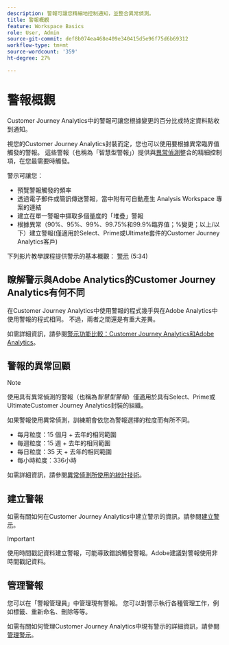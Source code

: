 ```yaml
---
description: 警報可讓您精細地控制通知，並整合異常偵測。
title: 警報概觀
feature: Workspace Basics
role: User, Admin
source-git-commit: def8b074ea468e409e340415d5e96f75d6b69312
workflow-type: tm+mt
source-wordcount: '359'
ht-degree: 27%

---
```


# 警報概觀

Customer Journey Analytics中的警報可讓您根據變更的百分比或特定資料點收到通知。

視您的Customer Journey Analytics封裝而定，您也可以使用要根據異常臨界值觸發的警報。 這些警報（也稱為「智慧型警報」）提供與[異常偵測](/help/analysis-workspace/c-anomaly-detection/anomaly-detection.md)整合的精細控制項，在您最需要時觸發。

警示可讓您：

* 預覽警報觸發的頻率
* 透過電子郵件或簡訊傳送警報，當中附有可自動產生 Analysis Workspace 專案的連結
* 建立在單一警報中擷取多個量度的「堆疊」警報
* 根據異常（90%、95%、99%、99.75%和99.9%臨界值；%變更；以上/以下）建立警報(僅適用於Select、Prime或Ultimate套件的Customer Journey Analytics客戶)

下列影片教學課程提供警示的基本概觀： [警示](https://experienceleague.adobe.com/docs/analytics-learn/tutorials/data-science/intelligent-alerts.html) (5:34)

## 瞭解警示與Adobe Analytics的Customer Journey Analytics有何不同

在Customer Journey Analytics中使用警報的程式幾乎與在Adobe Analytics中使用警報的程式相同。 不過，兩者之間還是有重大差異。

如需詳細資訊，請參閱[警示功能比較：Customer Journey Analytics和Adobe Analytics](/help/components/c-intelligent-alerts/alerts-feature-comparison.md)。

## 警報的異常回顧

>[!NOTE]
>
>使用具有異常偵測的警報（也稱為&#x200B;_智慧型警報_）僅適用於具有Select、Prime或UltimateCustomer Journey Analytics封裝的組織。

如果警報使用異常偵測，訓練期會依您為警報選擇的粒度而有所不同。

* 每月粒度：15 個月 + 去年的相同範圍
* 每週粒度：15 週 + 去年的相同範圍
* 每日粒度：35 天 + 去年的相同範圍
* 每小時粒度：336小時

如需詳細資訊，請參閱[異常偵測所使用的統計技術](/help/analysis-workspace/c-anomaly-detection/statistics-anomaly-detection.md)。

## 建立警報

如需有關如何在Customer Journey Analytics中建立警示的資訊，請參閱[建立警示](/help/components/c-intelligent-alerts/alert-builder.md)。

>[!IMPORTANT]
>
>使用時間戳記資料建立警報，可能導致錯誤觸發警報。Adobe建議對警報使用非時間戳記資料。

## 管理警報

您可以在「警報管理員」中管理現有警報。 您可以對警示執行各種管理工作，例如標籤、重新命名、刪除等等。

如需有關如何管理Customer Journey Analytics中現有警示的詳細資訊，請參閱[管理警示](/help/components/c-intelligent-alerts/alert-manager.md)。

